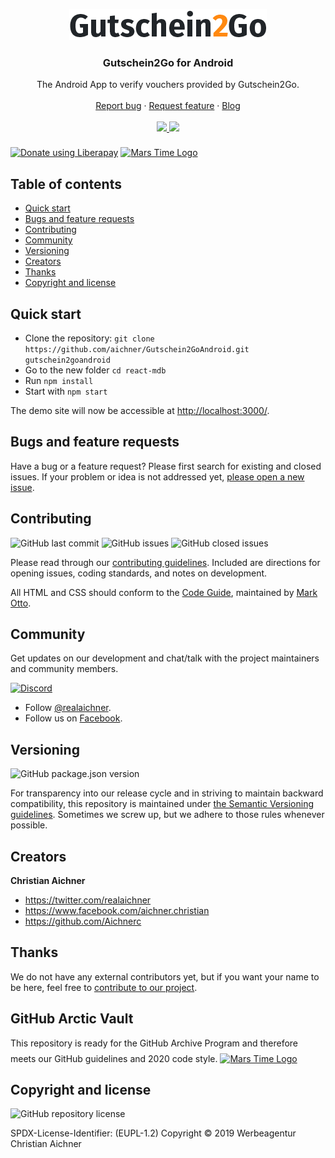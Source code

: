 <p align="center">
  <a href="https://www.gutschein2go.at?refer=github" target="_blank" rel="noopener noreferrer">
    <img src="https://github.com/aichner/Gutschein2Go/blob/master/src/assets/content/h50.png?raw=true" alt="Gutschein2Go Logo" height="50">
  </a>
</p>

<h3 align="center">Gutschein2Go for Android</h3>

<p align="center">
  The Android App to verify vouchers provided by Gutschein2Go.
  <br>
  <br>
  <a href="https://github.com/aichner/Gutschein2GoAndroid/issues/new?template=bug_report.md">Report bug</a>
  ·
  <a href="https://github.com/aichner/Gutschein2GoAndroid/issues/new?template=feature_request.md">Request feature</a>
  ·
  <a href="https://www.aichner-christian.com/damn/dev">Blog</a>
  <br>
  <br>
  <a href="https://www.codacy.com/app/aichner/Gutschein2GoAndroid">
    <img src="https://api.codacy.com/project/badge/Grade/579c145ee6cf4d7e8ae7c1c78a13617a" />
  </a>
  <a href="https://liberapay.com/aichner/donate">
  <img src="http://img.shields.io/liberapay/receives/aichner.svg?logo=liberapay">
  </a>
</p>

<a href="https://liberapay.com/aichner/donate"><img alt="Donate using Liberapay" src="https://liberapay.com/assets/widgets/donate.svg"></a>
<a href="https://archiveprogram.github.com/" target="_blank" rel="noopener noreferrer">
  <img src="https://www.aichner-christian.com/img/logo/code_vault.jpg" style="margin-top: 0.5rem" alt="Mars Time Logo" height="30">
</a>


## Table of contents

- [Quick start](#quick-start)
- [Bugs and feature requests](#bugs-and-feature-requests)
- [Contributing](#contributing)
- [Community](#community)
- [Versioning](#versioning)
- [Creators](#creators)
- [Thanks](#thanks)
- [Copyright and license](#copyright-and-license)

## [](#quick-start)Quick start

- Clone the repository: `git clone https://github.com/aichner/Gutschein2GoAndroid.git gutschein2goandroid`
- Go to the new folder `cd react-mdb`
- Run `npm install`
- Start with `npm start`

The demo site will now be accessible at [http://localhost:3000/](http://localhost:3000/).

## [](#bug-and-feature-requests)Bugs and feature requests

Have a bug or a feature request? Please first search for existing and closed issues. If your problem or idea is not
addressed yet, [please open a new issue](https://github.com/aichner/Gutschein2GoAndroid/issues/new/choose).

## [](#contributing)Contributing

![GitHub last commit](https://img.shields.io/github/last-commit/aichner/Gutschein2GoAndroid)
![GitHub issues](https://img.shields.io/github/issues-raw/aichner/Gutschein2GoAndroid)
![GitHub closed issues](https://img.shields.io/github/issues-closed-raw/aichner/Gutschein2GoAndroid?color=green)

Please read through our
[contributing guidelines](https://github.com/aichner/Gutschein2GoAndroid/blob/master/CONTRIBUTING.md). Included are
directions for opening issues, coding standards, and notes on development.

All HTML and CSS should conform to the [Code Guide](https://github.com/mdo/code-guide), maintained by
[Mark Otto](https://github.com/mdo).

## [](#community)Community

Get updates on our development and chat/talk with the project maintainers and community members.

[![Discord][discord-badge]][discord]

- Follow [@realaichner](https://twitter.com/realaichner).
- Follow us on [Facebook](https://www.facebook.com/werbeagentur.aichner).

## [](#versioning)Versioning

![GitHub package.json version](https://img.shields.io/github/package-json/v/aichner/Gutschein2GoAndroid)

For transparency into our release cycle and in striving to maintain backward compatibility, this repository is
maintained under [the Semantic Versioning guidelines](https://semver.org/). Sometimes we screw up, but we adhere to
those rules whenever possible.

## [](#creators)Creators

**Christian Aichner**

- <https://twitter.com/realaichner>
- <https://www.facebook.com/aichner.christian>
- <https://github.com/Aichnerc>

## [](#thanks)Thanks

We do not have any external contributors yet, but if you want your name to be here, feel free
to [contribute to our project](#contributing).

## [](#vault)GitHub Arctic Vault
This repository is ready for the GitHub Archive Program and therefore meets our GitHub guidelines and 2020 code style.
<a href="https://archiveprogram.github.com/" target="_blank" rel="noopener noreferrer">
  <img src="https://www.aichner-christian.com/img/logo/code_vault.jpg" style="margin-top: 0.5rem" alt="Mars Time Logo" height="35">
</a>

## [](#copyright-and-license)Copyright and license

![GitHub repository license](https://img.shields.io/badge/license-EUPL--1.2-blue)

SPDX-License-Identifier: (EUPL-1.2)
Copyright © 2019 Werbeagentur Christian Aichner

[discord-badge]: https://img.shields.io/badge/Discord-Join%20chat%20%E2%86%92-738bd7.svg
[discord]: https://discord.gg/dnxUJmk
